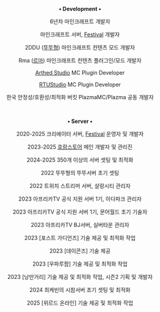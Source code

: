 <div align="center">
  <p>
    <p><strong>• Development •</strong></p>
    <p>6년차 마인크래프트 개발자</p>
    <p>마인크래프트 서버, <a href="https://site.rtuserver.kr">Festival</a> 개발자</p>
    <p>2DDU (<a href="https://youtube.com/@2ddu">뚜뚜형</a>) 마인크래프트 컨텐츠 모드 개발자</p>
    <p>Rma (<a href="https://youtube.com/@RmaGodH">르마</a>) 마인크래프트 컨텐츠 플러그인/모드 개발자</p>
    <p><a href="https://github.com/Arthed-Studios">Arthed Studio<a> MC Plugin Developer</p>
    <p><a href="https://github.com/RTUStudio">RTUStudio<a> MC Plugin Developer</p>
    <p>한국 안정성/호환성/최적화 버킷 PlazmaMC/Plazma 공동 개발자</p>
  </p>
  <br>
  <p>
    <p><strong>• Server •</strong></p>
    <p>2020-2025 크리에이터 서버, <a href="https://site.rtuserver.kr">Festival</a> 운영자 및 개발자</p>
    <p>2023-2025 <a href="https://discord.gg/rkVFwR9kEt">호랑스토어</a> 메인 개발자 및 관리진</p>
    <p>2024-2025 350개 이상의 서버 셋팅 및 최적화</p>
    <p>2022 뚜뚜형의 뚜뚜서버 초기 셋팅</p>
    <p>2022 트위치 스트리머 서버, 살랑시티 관리자</p>
    <p>2023 아프리카TV 공식 지원 서버 1기, 이다파크 관리자</p>
    <p>2023 아프리카TV 공식 지원 서버 1기, 문어월드 초기 기술자</p>
    <p>2023 아프리카TV BJ서버, 실버타운 관리자</p>
    <p>2023 [포스트 가디언즈] 기술 제공 및 최적화 작업</p>
    <p>2023 [데이콘즈] 기술 제공</p>
    <p>2023 [우파루팜] 기술 제공 및 최적화 작업</p>
    <p>2023 [낭만거리] 기술 제공 및 최적화 작업, 시즌2 기획 및 개발자</p>
    <p>2024 최케빈의 시참서버 초기 셋팅 및 최적화</p>
    <p>2025 [위르드 온라인] 기술 제공 및 최적화 작업</p>
  </p>
  <br>
<p>
